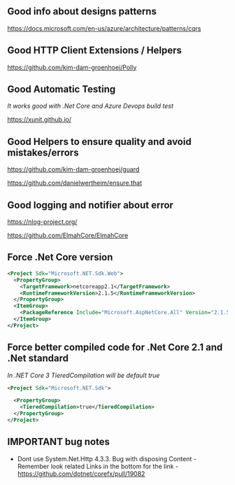 ## Good info about designs patterns
https://docs.microsoft.com/en-us/azure/architecture/patterns/cqrs

## Good HTTP Client Extensions / Helpers
https://github.com/kim-dam-groenhoej/Polly

## Good Automatic Testing
*It works good with .Net Core and Azure Devops build test*

https://xunit.github.io/

## Good Helpers to ensure quality and avoid mistakes/errors
https://github.com/kim-dam-groenhoej/guard

https://github.com/danielwertheim/ensure.that

## Good logging and notifier about error
https://nlog-project.org/

https://github.com/ElmahCore/ElmahCore

## Force .Net Core version
```xml
<Project Sdk="Microsoft.NET.Sdk.Web">
  <PropertyGroup>
    <TargetFramework>netcoreapp2.1</TargetFramework>
    <RuntimeFrameworkVersion>2.1.5</RuntimeFrameworkVersion>
  </PropertyGroup>
  <ItemGroup>
    <PackageReference Include="Microsoft.AspNetCore.All" Version="2.1.5" />
  </ItemGroup>
</Project>
```

## Force better compiled code for .Net Core 2.1 and .Net standard
*In .NET Core 3 TieredCompilation will be default true*

```xml
<Project Sdk="Microsoft.NET.Sdk">

  <PropertyGroup>
    <TieredCompilation>true</TieredCompilation>
  </PropertyGroup>
</Project>
```

## IMPORTANT bug notes
- Dont use System.Net.Http 4.3.3. Bug with disposing Content - Remember look related Links in the bottom for the link - https://github.com/dotnet/corefx/pull/19082
